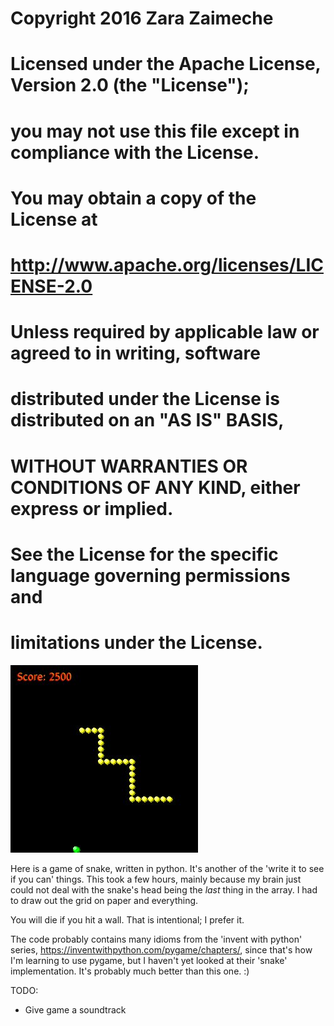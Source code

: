 # Copyright 2016 Zara Zaimeche

# Licensed under the Apache License, Version 2.0 (the "License");
# you may not use this file except in compliance with the License.
# You may obtain a copy of the License at
#
#    http://www.apache.org/licenses/LICENSE-2.0
#
# Unless required by applicable law or agreed to in writing, software
# distributed under the License is distributed on an "AS IS" BASIS,
# WITHOUT WARRANTIES OR CONDITIONS OF ANY KIND, either express or implied.
# See the License for the specific language governing permissions and
# limitations under the License.

![Screenshot](sssssnake.jpeg)

Here is a game of snake, written in python. It's another of the
'write it to see if you can' things. This took a few hours, mainly because
my brain just could not deal with the snake's head being the *last* thing
in the array. I had to draw out the grid on paper and everything.

You will die if you hit a wall. That is intentional; I prefer it.

The code probably contains many idioms from the 'invent with python' series,
https://inventwithpython.com/pygame/chapters/,
since that's how I'm learning to use pygame,
but I haven't yet looked at their 'snake' implementation. It's probably
much better than this one. :)

TODO: 

* Give game a soundtrack

